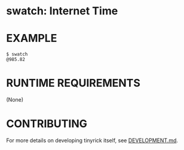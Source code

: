# swatch: Internet Time

# EXAMPLE

```console
$ swatch
@985.82
```

# RUNTIME REQUIREMENTS

(None)

# CONTRIBUTING

For more details on developing tinyrick itself, see [DEVELOPMENT.md](DEVELOPMENT.md).
